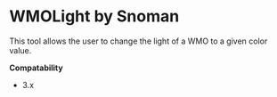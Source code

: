# WMOLight by Snoman #
This tool allows the user to change the light of a WMO to a given color value.

**Compatability**
* 3.x